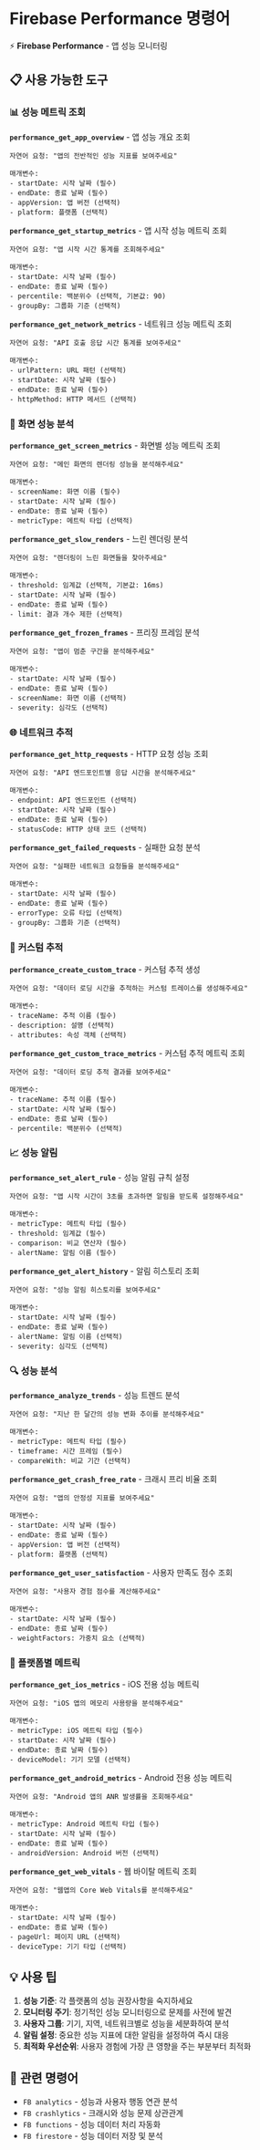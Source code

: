 # Firebase Performance 명령어

⚡ **Firebase Performance** - 앱 성능 모니터링

## 📋 사용 가능한 도구

### 📊 **성능 메트릭 조회**

**`performance_get_app_overview`** - 앱 성능 개요 조회
```
자연어 요청: "앱의 전반적인 성능 지표를 보여주세요"

매개변수:
- startDate: 시작 날짜 (필수)
- endDate: 종료 날짜 (필수)
- appVersion: 앱 버전 (선택적)
- platform: 플랫폼 (선택적)
```

**`performance_get_startup_metrics`** - 앱 시작 성능 메트릭 조회
```
자연어 요청: "앱 시작 시간 통계를 조회해주세요"

매개변수:
- startDate: 시작 날짜 (필수)
- endDate: 종료 날짜 (필수)
- percentile: 백분위수 (선택적, 기본값: 90)
- groupBy: 그룹화 기준 (선택적)
```

**`performance_get_network_metrics`** - 네트워크 성능 메트릭 조회
```
자연어 요청: "API 호출 응답 시간 통계를 보여주세요"

매개변수:
- urlPattern: URL 패턴 (선택적)
- startDate: 시작 날짜 (필수)
- endDate: 종료 날짜 (필수)
- httpMethod: HTTP 메서드 (선택적)
```

### 📱 **화면 성능 분석**

**`performance_get_screen_metrics`** - 화면별 성능 메트릭 조회
```
자연어 요청: "메인 화면의 렌더링 성능을 분석해주세요"

매개변수:
- screenName: 화면 이름 (필수)
- startDate: 시작 날짜 (필수)
- endDate: 종료 날짜 (필수)
- metricType: 메트릭 타입 (선택적)
```

**`performance_get_slow_renders`** - 느린 렌더링 분석
```
자연어 요청: "렌더링이 느린 화면들을 찾아주세요"

매개변수:
- threshold: 임계값 (선택적, 기본값: 16ms)
- startDate: 시작 날짜 (필수)
- endDate: 종료 날짜 (필수)
- limit: 결과 개수 제한 (선택적)
```

**`performance_get_frozen_frames`** - 프리징 프레임 분석
```
자연어 요청: "앱이 멈춘 구간을 분석해주세요"

매개변수:
- startDate: 시작 날짜 (필수)
- endDate: 종료 날짜 (필수)
- screenName: 화면 이름 (선택적)
- severity: 심각도 (선택적)
```

### 🌐 **네트워크 추적**

**`performance_get_http_requests`** - HTTP 요청 성능 조회
```
자연어 요청: "API 엔드포인트별 응답 시간을 분석해주세요"

매개변수:
- endpoint: API 엔드포인트 (선택적)
- startDate: 시작 날짜 (필수)
- endDate: 종료 날짜 (필수)
- statusCode: HTTP 상태 코드 (선택적)
```

**`performance_get_failed_requests`** - 실패한 요청 분석
```
자연어 요청: "실패한 네트워크 요청들을 분석해주세요"

매개변수:
- startDate: 시작 날짜 (필수)
- endDate: 종료 날짜 (필수)
- errorType: 오류 타입 (선택적)
- groupBy: 그룹화 기준 (선택적)
```

### 🔧 **커스텀 추적**

**`performance_create_custom_trace`** - 커스텀 추적 생성
```
자연어 요청: "데이터 로딩 시간을 추적하는 커스텀 트레이스를 생성해주세요"

매개변수:
- traceName: 추적 이름 (필수)
- description: 설명 (선택적)
- attributes: 속성 객체 (선택적)
```

**`performance_get_custom_trace_metrics`** - 커스텀 추적 메트릭 조회
```
자연어 요청: "데이터 로딩 추적 결과를 보여주세요"

매개변수:
- traceName: 추적 이름 (필수)
- startDate: 시작 날짜 (필수)
- endDate: 종료 날짜 (필수)
- percentile: 백분위수 (선택적)
```

### 📈 **성능 알림**

**`performance_set_alert_rule`** - 성능 알림 규칙 설정
```
자연어 요청: "앱 시작 시간이 3초를 초과하면 알림을 받도록 설정해주세요"

매개변수:
- metricType: 메트릭 타입 (필수)
- threshold: 임계값 (필수)
- comparison: 비교 연산자 (필수)
- alertName: 알림 이름 (필수)
```

**`performance_get_alert_history`** - 알림 히스토리 조회
```
자연어 요청: "성능 알림 히스토리를 보여주세요"

매개변수:
- startDate: 시작 날짜 (필수)
- endDate: 종료 날짜 (필수)
- alertName: 알림 이름 (선택적)
- severity: 심각도 (선택적)
```

### 🔍 **성능 분석**

**`performance_analyze_trends`** - 성능 트렌드 분석
```
자연어 요청: "지난 한 달간의 성능 변화 추이를 분석해주세요"

매개변수:
- metricType: 메트릭 타입 (필수)
- timeframe: 시간 프레임 (필수)
- compareWith: 비교 기간 (선택적)
```

**`performance_get_crash_free_rate`** - 크래시 프리 비율 조회
```
자연어 요청: "앱의 안정성 지표를 보여주세요"

매개변수:
- startDate: 시작 날짜 (필수)
- endDate: 종료 날짜 (필수)
- appVersion: 앱 버전 (선택적)
- platform: 플랫폼 (선택적)
```

**`performance_get_user_satisfaction`** - 사용자 만족도 점수 조회
```
자연어 요청: "사용자 경험 점수를 계산해주세요"

매개변수:
- startDate: 시작 날짜 (필수)
- endDate: 종료 날짜 (필수)
- weightFactors: 가중치 요소 (선택적)
```

### 📱 **플랫폼별 메트릭**

**`performance_get_ios_metrics`** - iOS 전용 성능 메트릭
```
자연어 요청: "iOS 앱의 메모리 사용량을 분석해주세요"

매개변수:
- metricType: iOS 메트릭 타입 (필수)
- startDate: 시작 날짜 (필수)
- endDate: 종료 날짜 (필수)
- deviceModel: 기기 모델 (선택적)
```

**`performance_get_android_metrics`** - Android 전용 성능 메트릭
```
자연어 요청: "Android 앱의 ANR 발생률을 조회해주세요"

매개변수:
- metricType: Android 메트릭 타입 (필수)
- startDate: 시작 날짜 (필수)
- endDate: 종료 날짜 (필수)
- androidVersion: Android 버전 (선택적)
```

**`performance_get_web_vitals`** - 웹 바이탈 메트릭 조회
```
자연어 요청: "웹앱의 Core Web Vitals를 분석해주세요"

매개변수:
- startDate: 시작 날짜 (필수)
- endDate: 종료 날짜 (필수)
- pageUrl: 페이지 URL (선택적)
- deviceType: 기기 타입 (선택적)
```

## 💡 사용 팁

1. **성능 기준**: 각 플랫폼의 성능 권장사항을 숙지하세요
2. **모니터링 주기**: 정기적인 성능 모니터링으로 문제를 사전에 발견
3. **사용자 그룹**: 기기, 지역, 네트워크별로 성능을 세분화하여 분석
4. **알림 설정**: 중요한 성능 지표에 대한 알림을 설정하여 즉시 대응
5. **최적화 우선순위**: 사용자 경험에 가장 큰 영향을 주는 부분부터 최적화

## 🔗 관련 명령어

- `FB analytics` - 성능과 사용자 행동 연관 분석
- `FB crashlytics` - 크래시와 성능 문제 상관관계
- `FB functions` - 성능 데이터 처리 자동화
- `FB firestore` - 성능 데이터 저장 및 분석